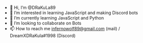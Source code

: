- 👋 Hi, I’m @DRaKuLa89
- 👀 I’m interested in learning JavaScript and making Discord bots
- 🌱 I’m currently learning JavaScript and Python
- 💞️ I’m looking to collaborate on Bots
- 📫 How to reach me infernowolf89@gmail.com (mail) / DreamXDRaKula#1998 (Discord)

<!---
DRaKuLa89/DRaKuLa89 is a ✨ special ✨ repository because its `README.md` (this file) appears on your GitHub profile.
You can click the Preview link to take a look at your changes.
--->
